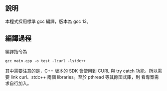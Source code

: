  
## 說明

本程式採用標準 gcc 編譯，版本為 gcc 13。

## 編譯過程

編譯指令為
```
gcc main.cpp -o test -lcurl -lstdc++
```

其中需要注意的是，C++ 版本的 SDK 會使用到 CURL
與 try catch 功能。所以需要 link curl、stdc++
兩個 libraries。至於 pthread 等其餘函式庫，則
看專案需求自行加入。
